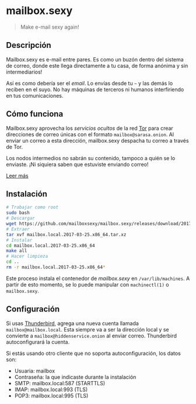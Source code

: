 # mailbox.sexy

> Make e-mail sexy again!

## Descripción

Mailbox.sexy es e-mail entre pares.  Es como un buzón dentro del sistema
de correo, donde este llega directamente a tu casa, de forma anónima y
sin intermediarios!

Así es como debería ser el _email_.  Lo envías desde tu `~` y las demás
lo reciben en el suyo.  No hay máquinas de terceros ni humanos
interfiriendo en tus comunicaciones.

## Cómo funciona

Mailbox.sexy aprovecha los _servicios ocultos_ de la red
[Tor](https://torproject.org) para crear direcciones de correo únicas
con el formato `mailbox@sarasa.onion`.  Al enviar un correo a esta
dirección, mailbox.sexy despacha tu correo a través de Tor.

Los nodos intermedios no sabrán su contenido, tampoco a quién se lo
enviaste.  ¡Ni siquiera saben que estuviste enviando correo!

[Leer más](spec.html)

## Instalación

```bash
# Trabajar como root
sudo bash
# Descargar
wget https://github.com/mailboxsexy/mailbox.sexy/releases/download/2017-03-25/mailbox.local.2017-03-25.x86_64.tar.xz
# Extraer
tar xvf mailbox.local.2017-03-25.x86_64.tar.xz
# Instalar
cd mailbox.local.2017-03-25.x86_64
make all
# Hacer limpieza
cd ..
rm -r mailbox.local.2017-03-25.x86_64*
```

Este proceso instala el contenedor de _mailbox.sexy_ en
`/var/lib/machines`.  A partir de esto momento, se lo puede manipular
con `machinectl(1)` o `mailbox.sexy`.

## Configuración

Si usas [Thunderbird](https://www.mozilla.org/es-ES/thunderbird/),
agrega una nueva cuenta llamada `mailbox@mailbox.local`.  Esta siempre
va a ser la dirección local y se convierte a
`mailbox@hiddenservice.onion` al enviar correo.  Thunderbird
autoconfigurará la cuenta.

Si estás usando otro cliente que no soporta autoconfiguración, los datos
son:

* Usuaria: mailbox
* Contraseña: la que indicaste durante la instalación
* SMTP: mailbox.local:587 (STARTTLS)
* IMAP: mailbox.local:993 (TLS)
* POP3: mailbox.local:995 (TLS)

